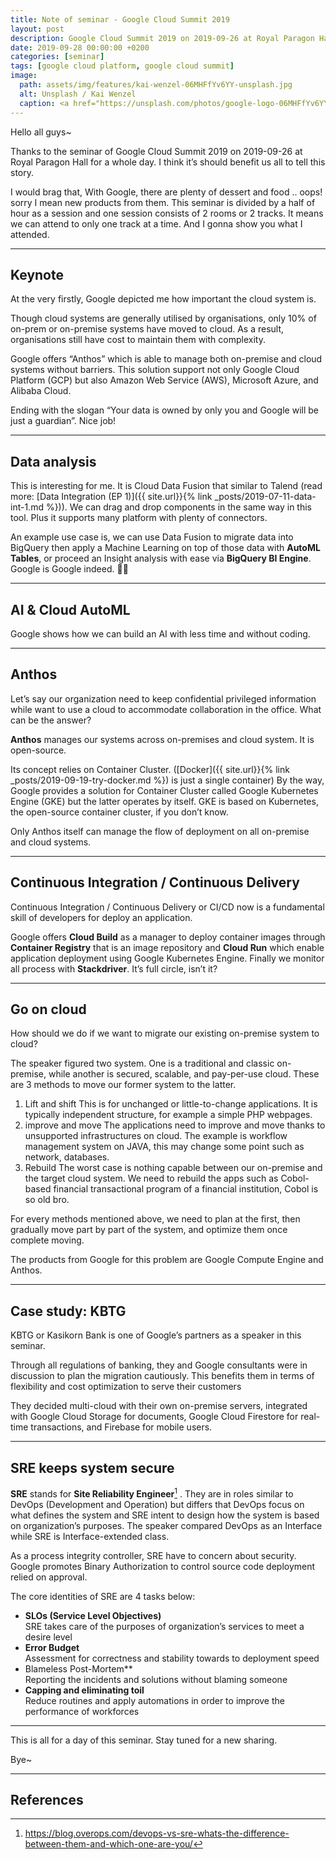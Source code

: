```yaml
---
title: Note of seminar - Google Cloud Summit 2019
layout: post
description: Google Cloud Summit 2019 on 2019-09-26 at Royal Paragon Hall, Bangkok.
date: 2019-09-28 00:00:00 +0200
categories: [seminar]
tags: [google cloud platform, google cloud summit]
image: 
  path: assets/img/features/kai-wenzel-06MHFfYv6YY-unsplash.jpg
  alt: Unsplash / Kai Wenzel
  caption: <a href="https://unsplash.com/photos/google-logo-06MHFfYv6YY">Unsplash / Kai Wenzel</a>
---
```


<script src="https://cdn.jsdelivr.net/npm/publicalbum@latest/embed-ui.min.js" async></script>

Hello all guys~

Thanks to the seminar of Google Cloud Summit 2019 on 2019-09-26 at Royal Paragon Hall for a whole day. I think it’s should benefit us all to tell this story.

I would brag that, With Google, there are plenty of dessert and food .. oops! sorry I mean new products from them. This seminar is divided by a half of hour as a session and one session consists of 2 rooms or 2 tracks. It means we can attend to only one track at a time. And I gonna show you what I attended.

---

## Keynote

At the very firstly, Google depicted me how important the cloud system is.

Though cloud systems are generally utilised by organisations, only 10% of on-prem or on-premise systems have moved to cloud. As a result, organisations still have cost to maintain them with complexity.

Google offers “Anthos” which is able to manage both on-premise and cloud systems without barriers. This solution support not only Google Cloud Platform (GCP) but also Amazon Web Service (AWS), Microsoft Azure, and Alibaba Cloud.

Ending with the slogan “Your data is owned by only you and Google will be just a guardian”. Nice job!

<div class="pa-gallery-player-widget" style="width:100%; height:480px; display:none;"
  data-link="https://photos.app.goo.gl/kZt3xEcWYi77e5vP9"
  data-title="seminar-google-cloud-summit-2019-keynote"
  data-description="5 new photos added to shared album"
  data-delay="NaN">
  <object data="https://lh3.googleusercontent.com/U6aO3B7cukibSgAqn_BoOjrnqkjhBNaMmv-1qMSpxPdA9qhqS1ZXFazBjsxevYyvif6dWsv_uzEy-Ks-XEmvapu40EsQTlXto22XXvEEVHKUAnUNoyPB-FESRZBxr48VSxQAqX5JAw=w1920-h1080"></object>
  <object data="https://lh3.googleusercontent.com/6ms65W8AjcpCGs9TKEky-i4mYNTbbyrkFm6VtGRM5gk4-2D-D79ZK6ae2B_xlF7jajlX83Nl5sOLDaWesbWMIBWpV1VJCZa3dFFS6MH1pf8FPVSwWKySzcPoLGkKHreKN37CnMqnEA=w1920-h1080"></object>
  <object data="https://lh3.googleusercontent.com/G8DW1GerT99WYj9ENnLepZdLpXUAVv4BNmhC5XQ22BtoX2k0XAef7aon_upezvFMr-sWC9op_gZ4ysBw1WhZf5kjCfhj054uAwU1Yki5fcoZqbEjHzQVh_Hl3YXKVTIDj5oj5VbTlg=w1920-h1080"></object>
  <object data="https://lh3.googleusercontent.com/X_-kJkt9yQNqXU-IoyDN1AIjjSQ-q7c85U3QX_o26R9R6LKd_9SGWFVm3jw9xoN7RcoAM-q7K4k1gVtprKq9ep9NzfvUzwmJ3AaIrRozuEAaH9egGk638rSHwywCBDJUFGduwkObcQ=w1920-h1080"></object>
  <object data="https://lh3.googleusercontent.com/iCDA-dDZME6TNBZpPhZmEXRQ9mAFuQmuHMd-4d4BrX6jpZy42PIaFnb2Bb3aALKTLTDjWkY-YFdXdJc9XZ-GRyskSU9IO542vZAMN8j1aU-5sYMJycveYf6Hj8cC4MJ3vb2ObHuWyg=w1920-h1080"></object>
</div>

---

## Data analysis

This is interesting for me. It is Cloud Data Fusion that similar to Talend (read more: [Data Integration (EP 1)]({{ site.url}}{% link _posts/2019-07-11-data-int-1.md %})). We can drag and drop components in the same way in this tool. Plus it supports many platform with plenty of connectors.

An example use case is, we can use Data Fusion to migrate data into BigQuery then apply a Machine Learning on top of those data with **AutoML Tables**, or proceed an Insight analysis with ease via **BigQuery BI Engine**. Google is Google indeed. 👏🏼

<div class="pa-gallery-player-widget" style="width:100%; height:480px; display:none;"
  data-link="https://photos.app.goo.gl/kA5YwoeveuJgVSmA7"
  data-title="seminar-google-cloud-summit-2019-dataanalysis"
  data-description="4 new photos added to shared album"
  data-delay="NaN">
  <object data="https://lh3.googleusercontent.com/Yuiy7hs0uLDOvlKvklYXwkEZXZIC8Qq0vzlHwws-nhIeVurkcI-hoFiu8TTUIcKyrl9IjvhB40H-Q6-FJI2Tt5n0rZxt6szENDI0tjTxZrkjr42_ZUx8VV9Yuhz80OIm6EQqFa7blQ=w1920-h1080"></object>
  <object data="https://lh3.googleusercontent.com/r5IKqsJ0M5xl_P4wMf9fVyQvEVwh3WzxjJXg6mN0ZxOOk8q1alcCMz9jPMRe_UFcaSzWs5wdaIPafpnYMwtwLVN-AX-9hKRH2Fq1_zeMEA85DRnpH9YWchGitXvRNTbDFvhWgE4wYg=w1920-h1080"></object>
  <object data="https://lh3.googleusercontent.com/Cfhf9hxS2HgZ2v7YJLy-ODslrZJPlLSdZPu1KJKkUmMVc1OUmt0lAApg0hORjEN-r1s2dKMvAqxIMy8NrE9firtU3FAlnrXNR3YxbtP8QPcF0wqOOq9_E9PrGVJrmiKc16MFzqP_lg=w1920-h1080"></object>
  <object data="https://lh3.googleusercontent.com/bXfeiG7PCNXEuGR6kvRWXLt7jYKtGROYKgaXbgJqiHGXxWQXKvZFhfcuxEjWPxVcJj6_7V_IBtph1DO5jpZ0LT2jdROIg_fxWhOWcSLi17kSbAPJ3nSu668_U08gb3FeoY0R_gNl7w=w1920-h1080"></object>
</div>

---

## AI & Cloud AutoML

Google shows how we can build an AI with less time and without coding.

<div class="pa-gallery-player-widget" style="width:100%; height:480px; display:none;"
  data-link="https://photos.app.goo.gl/6eZFqGwKcV5BkbVo6"
  data-title="seminar-google-cloud-summit-2019-automl"
  data-description="5 new photos added to shared album">
  <object data="https://lh3.googleusercontent.com/Mafpj511veypSpuJ49YOkBaKROXGqQCJp4xa0942WiU-wtE7qVOSeWaQq-KrzqLFfJgKH0HcI4Bhhd9eGtEOC3i9aGrpQNAHSVjTt3BP7hnwwiG1z2Lm8SWr944FcVL6kCuqMkrbpA=w1920-h1080"></object>
  <object data="https://lh3.googleusercontent.com/-22xxbt6jIG8eNNCyQjXJYkU_HjgUSdoEz9K_tQl0ZxoOxVwamb3ODfjEqLu2LAlqefdB9HkXIdIF4-9f_jwk7e6y1dEaDNz4ZM3u7L3UDid7MzqOuR0KTdP3YnlhEWZtpM9MPGS0Q=w1920-h1080"></object>
  <object data="https://lh3.googleusercontent.com/9-W3T-p8mBJsX928z2WL-jCurR9ySnETobMOgj-SVu4d3T_s84ln9y1AH7nksrCPDBWLBWhiRloP_HpAdbiMYMY-rIvnX7SbirFxa8sjJp68wvWWhRU-mn6e3Hh1xEv4ddMuUFYhMA=w1920-h1080"></object>
  <object data="https://lh3.googleusercontent.com/nAGDKH2GUJHQKQv2r_xru_Ow8hI0IyseGF0mvipamRYiFidIV9lTV2KOI1PSWSSJ5Sg6doXVfG_VoMQc2CWP1BWubA2VTWNPByzPl5_Z8abzDJ94lCJhk5KaeluwD9XuFbJVrCv2zA=w1920-h1080"></object>
  <object data="https://lh3.googleusercontent.com/rwFnJpiwRuaqblMx_fPos63-BzZKK_Us4tml154CNXSYKEf0QftAUAshU_KTnZOsXKXkZsIrFf0oYtyPr4C8ZTkQY5u0oJTuOACsqgKJG2eAtgge9hw1USuN1TMysudnjv8m5sx1EA=w1920-h1080"></object>
</div>

---

## Anthos

Let’s say our organization need to keep confidential privileged information while want to use a cloud to accommodate collaboration in the office. What can be the answer?

**Anthos** manages our systems across on-premises and cloud system. It is open-source.

Its concept relies on Container Cluster. ([Docker]({{ site.url}}{% link _posts/2019-09-19-try-docker.md %}) is just a single container) By the way, Google provides a solution for Container Cluster called Google Kubernetes Engine (GKE) but the latter operates by itself. GKE is based on Kubernetes, the open-source container cluster, if you don’t know.

Only Anthos itself can manage the flow of deployment on all on-premise and cloud systems.

<div class="pa-gallery-player-widget" style="width:100%; height:480px; display:none;"
  data-link="https://photos.app.goo.gl/EJ6gdW3LNAYubxmb7"
  data-title="seminar-google-cloud-summit-2019-anthos"
  data-description="3 new photos added to shared album">
  <object data="https://lh3.googleusercontent.com/bEyVfa76NQcIQBqWCo_xaXRey2-D8mD92vKRqMDs7mBrxuNu4638EO05sWGMh8cqJjoqFtd7wsImyM8fzeJ1P2uCv4pAA84XNofabPhDpWFxcWat2wUAX70Hy0eyGVllduXHDXIr3g=w1920-h1080"></object>
  <object data="https://lh3.googleusercontent.com/8AWrNNOYmWo7PJ7L2jrXShuxZqkTDR5Yo1kAxI26ogMnZ4iBHMxLVHAnELoLIYJjc8u1ct6USRiA7XSQVoqPw6lSJT3ztohRo8CjHkkWRvyTySOl5ZL3xquIcwrOeCivDY6-WiQ1Yg=w1920-h1080"></object>
  <object data="https://lh3.googleusercontent.com/VOjkgdy9jxcGczwZyLsSNJWQD36CqGiKzEyVQHDuFO6fU4vUB84rCtD0JQV6Caxcp7qoY_ZiCqEWbkthxCDT9vhay1caGWunvg_kVHH1GgyiQiu7aAUVDeXWOoGsOPUIOUijxJNADg=w1920-h1080"></object>
</div>

---

## Continuous Integration / Continuous Delivery

Continuous Integration / Continuous Delivery or CI/CD now is a fundamental skill of developers for deploy an application.

Google offers **Cloud Build** as a manager to deploy container images through **Container Registry** that is an image repository and **Cloud Run** which enable application deployment using Google Kubernetes Engine. Finally we monitor all process with **Stackdriver**. It’s full circle, isn’t it?

<div class="pa-gallery-player-widget" style="width:100%; height:480px; display:none;"
  data-link="https://photos.app.goo.gl/gonHFWYBJd9KYbgv7"
  data-title="seminar-google-cloud-summit-2019-cicd"
  data-description="6 new photos added to shared album"
  data-delay="NaN">
  <object data="https://lh3.googleusercontent.com/_OFWo2oIlqwHtM2WG1IA3bfvt7sp7CSV5-ZRKayWIWYrgjdcUw3J3v1-CwIT3UtzJj1xbfnxJPXOzY3l8heQ4m7KU8_B3kHtww9F_FGKN01ZSIEcKjc7xu9hajAihRH0rioJTqfyFg=w1920-h1080"></object>
  <object data="https://lh3.googleusercontent.com/Fod1waAaBvnG9n55i02TKkxWi7xZWCMCqVDrwQBrn1dDZ1IUq7OMkzQcgc3cG7ytJN7FMfIv7t5DdwvJmx9U-tPig8KDPCMDHFdoQXLqnZLfyjmgETEbz8BC3VIJbaiy-U3lvdNIEg=w1920-h1080"></object>
  <object data="https://lh3.googleusercontent.com/0aFL9-23rvlO-OTE_nPsfxnCeIHghscHs6-XhgZt-VOx6F_BqQ1ZUVFqxO_0-ImgzKdVtKn2JaiHaqaJ7r2YlooHKnQaySrbIj-mGJacAr8F8PYu-_DyWU0XbAakdRF_LiMEKCcW9A=w1920-h1080"></object>
  <object data="https://lh3.googleusercontent.com/2E2eiwDNYTJoK22ye70DZGNty_aozKCfMv9PXWUjFomenxIAf8Tmq7a0Xr61jCYPx3KQkUgyk99nh2hZ-F_akabmoVbxL7cYQme-fCwnfC7zYMlStMkYnl7Br0_NitMchN4YvR0bSA=w1920-h1080"></object>
  <object data="https://lh3.googleusercontent.com/SNUs26oeWA-kBFfH4TDfesLM4nfFibtF6gR9S8b4Ia9h668hpy4GYCPPkkzxlqqM_BFaUm-H8jBoCpUTLWUd7lzzb30EibmaiOy6D6xf-0Q8URO8eJAuEb34eX-YT7_Rc7zWz58Pkg=w1920-h1080"></object>
  <object data="https://lh3.googleusercontent.com/eJWn_ov_i-5V38edszW9pMKLYsxaiGVc3iFLqRfL9E1d902J9nEycnKtpA0k-WzcAxBZk3ZT8QHzV9tMrn6ikY126u1kzgdFPX_lLSZIppaHB67F32D8N3YyORL3jR7h8qnjZbfzZw=w1920-h1080"></object>
</div>

---

## Go on cloud

How should we do if we want to migrate our existing on-premise system to cloud?

The speaker figured two system. One is a traditional and classic on-premise, while another is secured, scalable, and pay-per-use cloud. These are 3 methods to move our former system to the latter.

1. Lift and shift
  This is for unchanged or little-to-change applications. It is typically independent structure, for example a simple PHP webpages.
2. improve and move
  The applications need to improve and move thanks to unsupported infrastructures on cloud. The example is workflow management system on JAVA, this may change some point such as network, databases.
3. Rebuild
  The worst case is nothing capable between our on-premise and the target cloud system. We need to rebuild the apps such as Cobol-based financial transactional program of a financial institution, Cobol is so old bro.

For every methods mentioned above, we need to plan at the first, then gradually move part by part of the system, and optimize them once complete moving.

The products from Google for this problem are Google Compute Engine and Anthos.

<div class="pa-gallery-player-widget" style="width:100%; height:480px; display:none;"
  data-link="https://photos.app.goo.gl/ZCF7wG5UFSHCJScw7"
  data-title="seminar-google-cloud-summit-2019-gooncloud"
  data-description="14 new photos added to shared album"
  data-delay="NaN">
  <object data="https://lh3.googleusercontent.com/d6x2D6v7EP63NCGEVzp4vlW_9MgdP-e_vSUmFPfxDgB-8YuLgZ-1MoTnFG4l7KjzKZomKCbcOr8k95Oq_8R-zzk3xcL1Tl4W0h4HCPlb-MTSYDa0AVyM41rG2lw4G6Zg7f5YgtJgEw=w1920-h1080"></object>
  <object data="https://lh3.googleusercontent.com/_8qx_aMq9c7Y-olrfvUf_doOFZ-yQsTan-7upcPXvxrsBhKhnwf7X59-EvcLltrQrYsaszCfffE6w1j4U6Qe2BRxVC1RpJLDoj-Fo9dzd609sxYVHJznZrt9SWTiuviGe661t6ecLw=w1920-h1080"></object>
  <object data="https://lh3.googleusercontent.com/BpZgYeTJbCPaGuizzZIwa9HYhWYde0Zlaj1XiLf2jFJCyuCHoCT_OGJJ3dJC1lnj8R1WqWPAJ3UEUlDUDZbeTAX6LCdG1kQJrrnEh4yIeXmznAL-0MU2wiWdbQ2VMA8sE4fdKJTFEw=w1920-h1080"></object>
  <object data="https://lh3.googleusercontent.com/hDqpJ7HBMxufcNabrxQk7SoxYkAaFUVNA_dfwcA8oVsWbQhQb6kuN6JJS1j4Y2hjpR-drzLaHj9TW8Zc2N8RhqdQHfTARvAbdnEwtAoq9RP9CbFwsOciRdI7hrUBzakMsVdCYrFeZA=w1920-h1080"></object>
  <object data="https://lh3.googleusercontent.com/PdkVXF-JH7RVTpqTKdSb3AZo4YwHKPy0pKeDztDCVZrIeeIi2H_zDKeuNwthQHlaHScjuldHjdGVPY6LLRZ5CA-oByonuO8p-YWFueiRSK_rrK_hHZdwpXWG0mCtpobr8a8H4RKr0Q=w1920-h1080"></object>
  <object data="https://lh3.googleusercontent.com/2vj6vOtLvacrp6rmKZYL7RRLj8MrlYSza5FUaLrmpVO62YfB7zPuHPHqqdrjBmScIcW2GllMtcemqYBrJxHNYDx982ocauYhNvDv7-PFiq_D9_GacTS1DGgmPBOHgygI3TExu4ZLnQ=w1920-h1080"></object>
  <object data="https://lh3.googleusercontent.com/yBmt9ZhMimSyXZ9qnGp2kOOT4iAen3ohin_mxwP21FnU4l_Mvv04Ocn0A_uFa5oIXrB0T0wBi8bt_B1zulBM8D32-j5Z2f7uYz4JC8NkDng9TMfpfLcUOyd9Kpe5h3xTaSjUCIdy8g=w1920-h1080"></object>
  <object data="https://lh3.googleusercontent.com/FJ9qAZIWqw1MTyTMYfbp4YnyBLI3hwPAUy4kik-o8qwg4uEue9a4Lo4QyGim81jOmmCIwGN0FWWnJH3irZbHGo9xI4D4eGsJXkRbbQlrH6lB8ep0eLqFZfbLQCX_tp9d7e2DjaXSyQ=w1920-h1080"></object>
  <object data="https://lh3.googleusercontent.com/fJ6lcbFsJU-DB1FaSfydDzMD8_eA4YkB6N5iJr241WA5x6xRpKfTuyCGx_1SsItfnM9fXM7Is0lHCp7rYJMDwTk0Og9e9blSOa-24vOVOgdIIlQCJJ08pl_jn22mN-tsGdynCwUhOw=w1920-h1080"></object>
  <object data="https://lh3.googleusercontent.com/UT0-KzvUqqEanOLLRLh-yTYaGjihEJ-QWlnrajbpz7SYPGlCGJU8FP7AXZTVAV-8GoHJ-mGI8Yq-pYPNHImaXuBGKg5VKpqmcrkkWhA3xWqyOX4xKZliQzI5k0ezOL8LXajh6LD_Sg=w1920-h1080"></object>
  <object data="https://lh3.googleusercontent.com/ufxaMxjQbYFLLgp6RZLq-BTdL3tdbN2KHMA2QnFwZe5ptDo4BlqZ6tl0SU94PAbWXaJMfVYGHlnsSKIrtZyHJ6bYNmN4syc2pybNantOfE9FYp8GwzLhR50S6Y0X1o-oOOGS5m3Iww=w1920-h1080"></object>
  <object data="https://lh3.googleusercontent.com/07JSRMZMYoB821vUvJXWbxlQPEYk4oJCWhabSU1d-fS9Dam9PJs6bcFvYhmjv7VLVnkFt0TOrsSNribg5wsD69VitAETtiBgVAMj9WrsZ6aZHYTPFxEW8pSG0zcS6Yw0dPEdq7wHfg=w1920-h1080"></object>
  <object data="https://lh3.googleusercontent.com/bDvGwxEf4E8kNwLD0QXezSqCsLT7EwaJfLmLlGligmaryP_S9AWTNnckN3a6Wv_6il_nSoWXxzD5AML1aCV1VKRD0eqIVwaOOkXmoCSRvGOtl7RUuG2VyVRHQvrDCuFPaZyF223-oQ=w1920-h1080"></object>
  <object data="https://lh3.googleusercontent.com/raumoXF6Iha42CrwK5_aWrpl2FNqkfEYrBkOWfx2PN4h16ndGXyW-8V9fivyTh6xQnCVOqsZsNTwA3m-UctCa4_woOKjLPZ_M6pHc1iKHihxe1YTV8txj9mWl5v5SjlZH6UXSUkWTQ=w1920-h1080"></object>
</div>

---

## Case study: KBTG

KBTG or Kasikorn Bank is one of Google’s partners as a speaker in this seminar.

Through all regulations of banking, they and Google consultants were in discussion to plan the migration cautiously. This benefits them in terms of flexibility and cost optimization to serve their customers

They decided multi-cloud with their own on-premise servers, integrated with Google Cloud Storage for documents, Google Cloud Firestore for real-time transactions, and Firebase for mobile users.

<div class="pa-gallery-player-widget" style="width:100%; height:480px; display:none;"
  data-link="https://photos.app.goo.gl/gq6WTTSULoBaPxwz9"
  data-title="seminar-google-cloud-summit-2019-kbtg"
  data-description="5 new photos added to shared album">
  <object data="https://lh3.googleusercontent.com/BinC-mCRv86FcEdO4UhN1MB83tt_YWTeHpii8tSWo9Gk6M1b6uyJLeMCyl0GnticxXwJ1wEYf7aNWEXEWqt8XcUVmrpw-20RUH16LQ-B8nxOsnDg_MqmZMDdv3l35WGzRz1RGXSg4w=w1920-h1080"></object>
  <object data="https://lh3.googleusercontent.com/e7N87NdmGANp-QEEmWJsDpwraJS440Y6doC9ewEkhCNZR4-XIHpl_L7COaWGhI1De1aF07KFYkaFg7VJBtdCxTSSFTmrzKDAjO7Vj98SrJ30R4g0xFHiI6LcSUqOaaokJbXsf2HXAg=w1920-h1080"></object>
  <object data="https://lh3.googleusercontent.com/VF2lxcvVqOMORy7a1beln3PhrwmgdoyCdLTL1n5QfkqsXNx9dmM6B7lsq-G81IPGLvEdn-vO_QmfzGOYwVSU2EE_bnj-gamWc0Arz84E-VpmwXgDGeXDFtil2G-Bkd0EjnJumg-Nrw=w1920-h1080"></object>
  <object data="https://lh3.googleusercontent.com/XnAzgOqDeFGyQYtp-snBO4grTsdyG0VCNmvZJf7CnOBfWzXLF3-8A7gLUi2EVDSOd7_a8-cxjDscI9FREY7qoq_b0SEO2UuuOhEqyfrVnnA9Rdq6yG0AmNa1cr2XbmiGeeARTjiMPw=w1920-h1080"></object>
  <object data="https://lh3.googleusercontent.com/ELXlsx0tJFbb1UbTG6iK87oMWaeG0d4U9ba540o0eB5_9zNpKu65X0Uo-dYrYQIe-wKxnUjPQJiU0qRUvN7KRpJJA4nSBmFZAZ8jP_-xyN-dbb42BVfVbVCoDkf-g1D-jhCalRgBXg=w1920-h1080"></object>
</div>

---

## SRE keeps system secure

**SRE** stands for **Site Reliability Engineer**[^1] . They are in roles similar to DevOps (Development and Operation) but differs that DevOps focus on what defines the system and SRE intent to design how the system is based on organization’s purposes. The speaker compared DevOps as an Interface while SRE is Interface-extended class.

As a process integrity controller, SRE have to concern about security. Google promotes Binary Authorization to control source code deployment relied on approval.

The core identities of SRE are 4 tasks below:

- **SLOs (Service Level Objectives)**  
  SRE takes care of the purposes of organization’s services to meet a desire level
- **Error Budget**  
  Assessment for correctness and stability towards to deployment speed
- Blameless Post-Mortem**  
  Reporting the incidents and solutions without blaming someone
- **Capping and eliminating toil**  
  Reduce routines and apply automations in order to improve the performance of workforces

<div class="pa-gallery-player-widget" style="width:100%; height:480px; display:none;"
  data-link="https://photos.app.goo.gl/14E7cMRcau3Sv3TP9"
  data-title="seminar-google-cloud-summit-2019-sre"
  data-description="4 new photos added to shared album"
  data-delay="NaN">
  <object data="https://lh3.googleusercontent.com/opp0cs-GFvN9ZCk1h4jYLbym7bYyqjzsznOoRpQfHMspmEMXtRIn4CX__uS33qw5G4BPWvbz8qbkaH1GGsp6zwBAQEZ1fyYVq8pVCd5feTcq41Tjln8AdN-F0Ndo84x7-pg5DkNwrQ=w1920-h1080"></object>
  <object data="https://lh3.googleusercontent.com/rADjbiq5FYLtDbZIsR7_QCGaZxlhhggNN_acBcGZSvIbEI7mkTqbWi-Lgo2zvIfhLicRmOJTBGNlM3lyiUIa3aYk5LBntK5XMISbJjlhzRqio-gwPqUIW0Ilyeg3EpUTo105o6wDYA=w1920-h1080"></object>
  <object data="https://lh3.googleusercontent.com/H6ox42YmgmmlS8L1hBq0lSZVTdKgZc6geu6U5Z5xT0m0u7J3Mu_D15RoN9cqNpTnVnpvUO1_idNFlpkCvyAY_0DyhoO1nxj7xBeIzOeccm5yIKX0uiITCep7RKsyOZk65L2WG0A12A=w1920-h1080"></object>
  <object data="https://lh3.googleusercontent.com/z6RUs6ZDdCb1PrbdZ96z8UGu_MIZr0KjomBeJkDMjouIIgS7OquQqc6mfewSEHR6vUTBkLVaXNxD6yuBMlTYlJQjgg7En1-LxSR39grhattRWPeXiniJ9dHmqJy9k1R9McTmd4rQpw=w1920-h1080"></object>
</div>

---

This is all for a day of this seminar. Stay tuned for a new sharing.

Bye~

---

## References

[^1]: <https://blog.overops.com/devops-vs-sre-whats-the-difference-between-them-and-which-one-are-you/>
